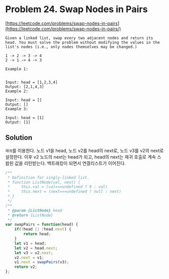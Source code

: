 # Problem 24. Swap Nodes in Pairs

[https://leetcode.com/problems/swap-nodes-in-pairs](https://leetcode.com/problems/swap-nodes-in-pairs/)

```
Given a linked list, swap every two adjacent nodes and return its head. You must solve the problem without modifying the values in the list's nodes (i.e., only nodes themselves may be changed.)

1 -> 2 -> 3 -> 4
2 -> 1 -> 4 -> 3 

Example 1:


Input: head = [1,2,3,4]
Output: [2,1,4,3]
Example 2:

Input: head = []
Output: []
Example 3:

Input: head = [1]
Output: [1]
```

## Solution

`재귀`를 이용한다. 노드 v1을 head, 노드 v2를 head의 next로, 노드 v3를 v2의 next로 설정한다. 이후 v2 노드의 next는 head가 되고, head의 next는 재귀 호출로 계속 스왑된 값을 리턴받는다. 백트래킹이 되면서 연결리스트가 이어진다.


```js
/**
 * Definition for singly-linked list.
 * function ListNode(val, next) {
 *     this.val = (val===undefined ? 0 : val)
 *     this.next = (next===undefined ? null : next)
 * }
 */
/**
 * @param {ListNode} head
 * @return {ListNode}
 */
var swapPairs = function(head) {
    if(!head || !head.next) {
        return head;
    }
    let v1 = head;
    let v2 = head.next;
    let v3 = v2.next;
    v2.next = v1;
    v1.next = swapPairs(v3);
    return v2;
};
```
